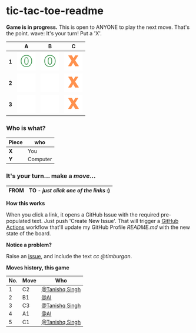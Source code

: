 # tic-tac-toe-readme

**Game is in progress.** This is open to ANYONE to play the next move. That's the point. wave: It's your turn! Put a 'X'.



||A|B|C|
|-|:-:|:-:|:-:|
|**1**|![](./images/green/0.png)|![](./images/green/0.png)|![](./images/yellow/1.png)|
|**2**|![](./images/green/blank.png)|![](./images/green/blank.png)|![](./images/yellow/1.png)|
|**3**|![](./images/green/blank.png)|![](./images/green/blank.png)|![](./images/yellow/1.png)|


### **Who is what?**

|Piece|who|
|-|-|
|**X**|You|
|**Y**|Computer|

### **It's your turn... make a _move_...**

|FROM|TO - _just click one of the links_ :)|
|-|-|


**How this works**

When you click a link, it opens a GitHub Issue with the required pre-populated text. Just push 'Create New Issue'. That will trigger a [GitHub Actions](https://github.blog/2020-07-03-github-action-hero-casey-lee/) workflow that'll update my GitHub Profile _README.md_ with the new state of the board.


**Notice a problem?**

Raise an [issue](https://github.com/timburgan/timburgan/issues), and include the text _cc @timburgan_.


**Moves history, this game**

|No.|Move|Who|
|-|-|-|
|1|C2|[@Tanishq Singh](https://github.com/tanishq-singh-2301)|
|2|B1|[@AI](https://github.com/tanishq-singh-2301/tic-tac-toe-readme)|
|3|C3|[@Tanishq Singh](https://github.com/tanishq-singh-2301)|
|4|A1|[@AI](https://github.com/tanishq-singh-2301/tic-tac-toe-readme)|
|5|C1|[@Tanishq Singh](https://github.com/tanishq-singh-2301)|
